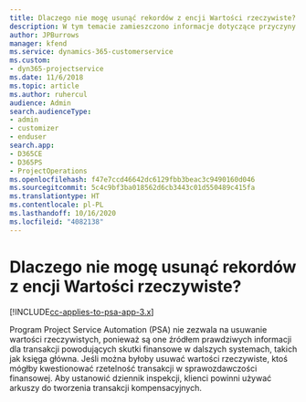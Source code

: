 ```yaml
---
title: Dlaczego nie mogę usunąć rekordów z encji Wartości rzeczywiste?
description: W tym temacie zamieszczono informacje dotyczące przyczyny niemożności usunięcia rekordów z encji Wartości rzeczywiste.
author: JPBurrows
manager: kfend
ms.service: dynamics-365-customerservice
ms.custom:
- dyn365-projectservice
ms.date: 11/6/2018
ms.topic: article
ms.author: ruhercul
audience: Admin
search.audienceType:
- admin
- customizer
- enduser
search.app:
- D365CE
- D365PS
- ProjectOperations
ms.openlocfilehash: f47e7ccd46642dc6129fbb3beac3c9490160d046
ms.sourcegitcommit: 5c4c9bf3ba018562d6cb3443c01d550489c415fa
ms.translationtype: HT
ms.contentlocale: pl-PL
ms.lasthandoff: 10/16/2020
ms.locfileid: "4082138"
---
```

# <a name="why-cant-i-delete-records-from-the-actuals-entity"></a>Dlaczego nie mogę usunąć rekordów z encji Wartości rzeczywiste?

[!INCLUDE[cc-applies-to-psa-app-3.x](../includes/cc-applies-to-psa-app-3x.md)]

Program Project Service Automation (PSA) nie zezwala na usuwanie wartości rzeczywistych, ponieważ są one źródłem prawdziwych informacji dla transakcji powodujących skutki finansowe w dalszych systemach, takich jak księga główna. Jeśli można byłoby usuwać wartości rzeczywiste, ktoś mógłby kwestionować rzetelność transakcji w sprawozdawczości finansowej. Aby ustanowić dziennik inspekcji, klienci powinni używać arkuszy do tworzenia transakcji kompensacyjnych.

